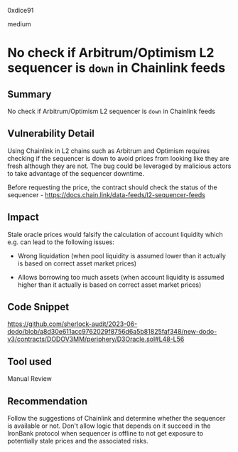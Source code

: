 0xdice91

medium

# No check if Arbitrum/Optimism L2 sequencer is `down` in Chainlink feeds

## Summary
No check if Arbitrum/Optimism L2 sequencer is `down` in Chainlink feeds
## Vulnerability Detail
Using Chainlink in L2 chains such as Arbitrum and Optimism requires checking if the sequencer is down to avoid prices from looking like they are fresh although they are not.
The bug could be leveraged by malicious actors to take advantage of the sequencer downtime.

Before requesting the price, the contract should check the status of the sequencer - https://docs.chain.link/data-feeds/l2-sequencer-feeds
## Impact
Stale oracle prices would falsify the calculation of account liquidity which e.g. can lead to the following issues:

- Wrong liquidation (when pool liquidity is assumed lower than it actually is based on correct asset market prices)

- Allows borrowing too much assets (when account liquidity is assumed higher than it actually is based on correct asset market prices)

## Code Snippet
https://github.com/sherlock-audit/2023-06-dodo/blob/a8d30e611acc9762029f8756d6a5b81825faf348/new-dodo-v3/contracts/DODOV3MM/periphery/D3Oracle.sol#L48-L56
## Tool used
Manual Review

## Recommendation
Follow the suggestions of Chainlink and determine whether the sequencer is available or not. Don't allow logic that depends on it succeed in the IronBank protocol when sequencer is offline to not get exposure to potentially stale prices and the associated risks.